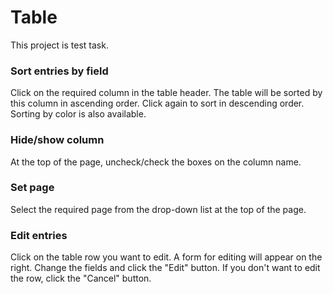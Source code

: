 # Table

This project is test task.

### Sort entries by field

Click on the required column in the table header. The table will be sorted by this column in ascending order. Click again to sort in descending order. Sorting by color is also available.

### Hide/show column

At the top of the page, uncheck/сheck the boxes on the column name. 

### Set page

Select the required page from the drop-down list at the top of the page. 

### Edit entries

Click on the table row you want to edit. A form for editing will appear on the right. Change the fields and click the "Edit" button. If you don't want to edit the row, click the "Cancel" button.

